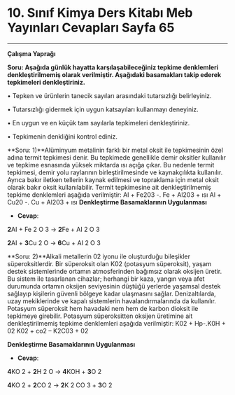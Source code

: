 # 10. Sınıf Kimya Ders Kitabı Meb Yayınları Cevapları Sayfa 65

---

**Çalışma Yaprağı**

**Soru: Aşağıda günlük hayatta karşılaşabileceğiniz tepkime denklemleri denkleştirilmemiş olarak verilmiştir. Aşağıdaki basamakları takip ederek tepkimeleri denkleştiriniz.**

• Tepken ve ürünlerin tanecik sayıları arasındaki tutarsızlığı belirleyiniz.

 • Tutarsızlığı gidermek için uygun katsayıları kullanmayı deneyiniz.

 • En uygun ve en küçük tam sayılarla tepkimeleri denkleştiriniz.

 • Tepkimenin denkliğini kontrol ediniz.

**Soru: 1)**Alüminyum metalinin farklı bir metal oksit ile tepkimesinin özel adına termit tepkimesi denir. Bu tepkimede genellikle demir oksitler kullanılır ve tepkime esnasında yüksek miktarda ısı açığa çıkar. Bu nedenle termit tepkimesi, demir yolu raylarının birleştirilmesinde ve kaynakçılıkta kullanılır. Ayrıca bakır iletken tellerin kaynak edilmesi ve topraklama için metal oksit olarak bakır oksit kullanılabilir. Termit tepkimesine ait denkleştirilmemiş tepkime denklemleri aşağıda verilmiştir: Al + Fe203 -. Fe + Al203 + ısı Al + Cu20 -. Cu + Al203 + ısı **Denkleştirme Basamaklarının Uygulanması**

-   **Cevap**:

**2**AI + Fe 2 O 3 → **2**Fe + AI 2 O 3

**2**AI + **3**Cu 2 O → **6**Cu + AI 2 O 3

**Soru: 2)**Alkali metallerin 02 iyonu ile oluşturduğu bileşikler süperoksitlerdir. Bir süperoksit olan K02 (potasyum süperoksit), yaşam destek sistemlerinde ortamın atmosferinden bağımsız olarak oksijen üretir. Bu sistem ile tasarlanan cihazlar; herhangi bir kaza, yangın veya afet durumunda ortamın oksijen seviyesinin düştüğü yerlerde yaşamsal destek sağlayıp kişilerin güvenli bölgeye kadar ulaşmasını sağlar. Denizaltılarda, uzay mekiklerinde ve kapalı sistemlerin havalandırmalarında da kullanılır. Potasyum süperoksit hem havadaki nem hem de karbon dioksit ile tepkimeye girebilir. Potasyum süperoksitten oksijen üretimine ait denkleştirilmemiş tepkime denklemleri aşağıda verilmiştir: K02 + Hp-.K0H + 02 K02 + co2 – K2C03 + 02

**Denkleştirme Basamaklarının Uygulanması**

-   **Cevap**:

**4**KO 2 + **2**H 2 O → **4**KOH + **3**O 2

**4**KO 2 + **2**CO 2 → **2**K 2 CO 3 + **3**O 2